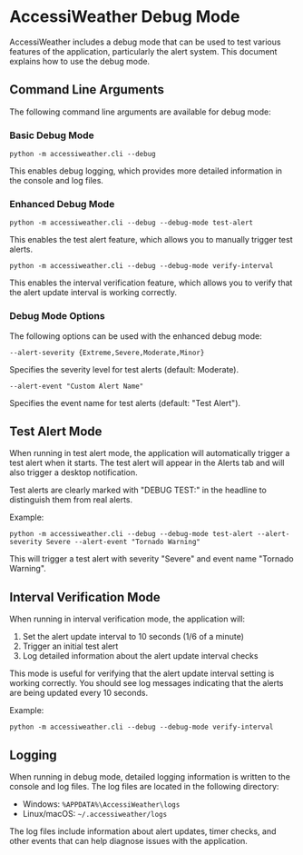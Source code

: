 # AccessiWeather Debug Mode

AccessiWeather includes a debug mode that can be used to test various features of the application, particularly the alert system. This document explains how to use the debug mode.

## Command Line Arguments

The following command line arguments are available for debug mode:

### Basic Debug Mode

```
python -m accessiweather.cli --debug
```

This enables debug logging, which provides more detailed information in the console and log files.

### Enhanced Debug Mode

```
python -m accessiweather.cli --debug --debug-mode test-alert
```

This enables the test alert feature, which allows you to manually trigger test alerts.

```
python -m accessiweather.cli --debug --debug-mode verify-interval
```

This enables the interval verification feature, which allows you to verify that the alert update interval is working correctly.

### Debug Mode Options

The following options can be used with the enhanced debug mode:

```
--alert-severity {Extreme,Severe,Moderate,Minor}
```

Specifies the severity level for test alerts (default: Moderate).

```
--alert-event "Custom Alert Name"
```

Specifies the event name for test alerts (default: "Test Alert").

## Test Alert Mode

When running in test alert mode, the application will automatically trigger a test alert when it starts. The test alert will appear in the Alerts tab and will also trigger a desktop notification.

Test alerts are clearly marked with "DEBUG TEST:" in the headline to distinguish them from real alerts.

Example:

```
python -m accessiweather.cli --debug --debug-mode test-alert --alert-severity Severe --alert-event "Tornado Warning"
```

This will trigger a test alert with severity "Severe" and event name "Tornado Warning".

## Interval Verification Mode

When running in interval verification mode, the application will:

1. Set the alert update interval to 10 seconds (1/6 of a minute)
2. Trigger an initial test alert
3. Log detailed information about the alert update interval checks

This mode is useful for verifying that the alert update interval setting is working correctly. You should see log messages indicating that the alerts are being updated every 10 seconds.

Example:

```
python -m accessiweather.cli --debug --debug-mode verify-interval
```

## Logging

When running in debug mode, detailed logging information is written to the console and log files. The log files are located in the following directory:

- Windows: `%APPDATA%\AccessiWeather\logs`
- Linux/macOS: `~/.accessiweather/logs`

The log files include information about alert updates, timer checks, and other events that can help diagnose issues with the application.
